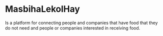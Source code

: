 # MasbihaLekolHay
Is a platform for connecting people and companies that have food that they do not need and people or companies interested in receiving food.

